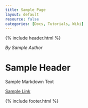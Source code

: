 ```yaml
---
title: Sample Page
layout: default
resource: false
categories: [Docs, Tutorials, Wiki]
---
```


{% include header.html %}

_By Sample Author_

# Sample Header

Sample Markdown Text

[Sample Link](/Ruby_for_Dragons/sample_link/)

{% include footer.html %}

